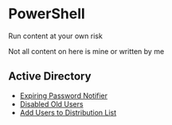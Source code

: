 # PowerShell
Run content at your own risk

Not all content on here is mine or written by me

## Active Directory
* [Expiring Password Notifier](ExpiringPasswordNotifier/README.md)
* [Disabled Old Users](DisabledOldUsers/README.md)
* [Add Users to Distribution List](AddUsersToDL/README.md)